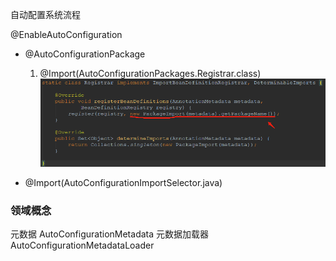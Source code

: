 
自动配置系统流程

@EnableAutoConfiguration

  * @AutoConfigurationPackage
      
      1. @Import(AutoConfigurationPackages.Registrar.class)
         ![](.自动配置_images/b03ca6d0.png)
  
  * @Import(AutoConfigurationImportSelector.java) 


### 领域概念

元数据 AutoConfigurationMetadata
元数据加载器 AutoConfigurationMetadataLoader
